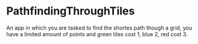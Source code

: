 # PathfindingThroughTiles
An app in which you are tasked to find the shortes path though a grid, you have a limited amount of points and green tiles cost 1, blue 2, red cost 3.
